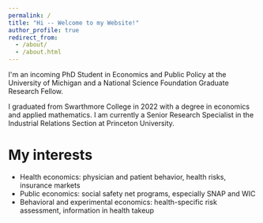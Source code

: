 ```yaml
---
permalink: /
title: "Hi -- Welcome to my Website!"
author_profile: true
redirect_from: 
  - /about/
  - /about.html
---
```


I'm an incoming PhD Student in Economics and Public Policy at the University of Michigan and a National Science Foundation Graduate Research Fellow.

I graduated from Swarthmore College in 2022 with a degree in economics and applied mathematics. I am currently a Senior Research Specialist in the Industrial Relations Section at Princeton University.

My interests
======
* Health economics: physician and patient behavior, health risks, insurance markets
* Public economics: social safety net programs, especially SNAP and WIC
* Behavioral and experimental economics: health-specific risk assessment, information in health takeup